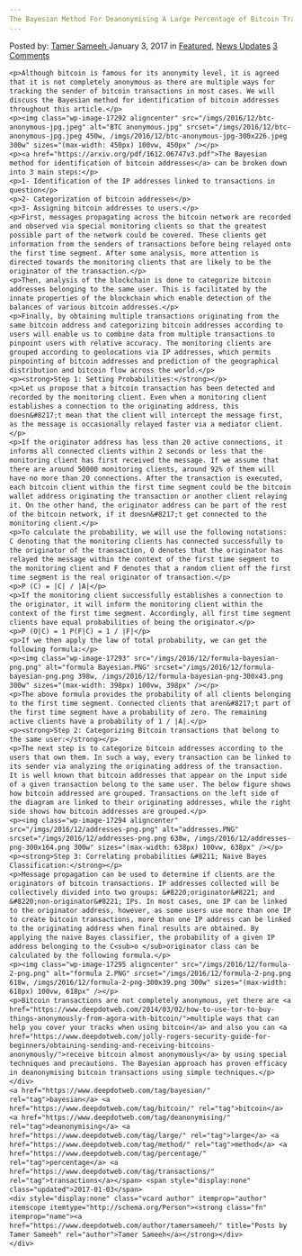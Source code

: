 ```yaml
---
The Bayesian Method For Deanonymising A Large Percentage of Bitcoin Transactions
---
```

<article class="post-listing post-17288 post type-post status-publish format-standard has-post-thumbnail hentry  tag-bayesian tag-bitcoin tag-deanonymising tag-large tag-method tag-percentage tag-transactions">
    <div class="post-inner">
        <span>Posted by: <a href="https://www.deepdotweb.com/author/tamersameeh/" title="">Tamer Sameeh </a></span>
    <span>January 3, 2017</span>
    <span>in <a href="https://www.deepdotweb.com/category/deepdot-news/" rel="category tag">Featured</a>, <a href="https://www.deepdotweb.com/category/news-updates/" rel="category tag">News Updates</a></span>
    <span><a href="https://www.deepdotweb.com/2017/01/03/bayesian-method-deanonymising-large-percentage-bitcoin-transactions/#comments">3 Comments</a></span>
    </p>
    <div class="clear"></div>
    
    <p>Although bitcoin is famous for its anonymity level, it is agreed that it is not completely anonymous as there are multiple ways for tracking the sender of bitcoin transactions in most cases. We will discuss the Bayesian method for identification of bitcoin addresses throughout this article.</p>
    <p><img class="wp-image-17292 aligncenter" src="/imgs/2016/12/btc-anonymous-jpg.jpeg" alt="BTC anonymous.jpg" srcset="/imgs/2016/12/btc-anonymous-jpg.jpeg 450w, /imgs/2016/12/btc-anonymous-jpg-300x226.jpeg 300w" sizes="(max-width: 450px) 100vw, 450px" /></p>
    <p><a href="https://arxiv.org/pdf/1612.06747v3.pdf">The Bayesian method for identification of bitcoin addresses</a> can be broken down into 3 main steps:</p>
    <p>1- Identification of the IP addresses linked to transactions in question</p>
    <p>2- Categorization of bitcoin addresses</p>
    <p>3- Assigning bitcoin addresses to users.</p>
    <p>First, messages propagating across the bitcoin network are recorded and observed via special monitoring clients so that the greatest possible part of the network could be covered. These clients get information from the senders of transactions before being relayed onto the first time segment. After some analysis, more attention is directed towards the monitoring clients that are likely to be the originator of the transaction.</p>
    <p>Then, analysis of the blockchain is done to categorize bitcoin addresses belonging to the same user. This is facilitated by the innate properties of the blockchain which enable detection of the balances of various bitcoin addresses.</p>
    <p>Finally, by obtaining multiple transactions originating from the same bitcoin address and categorizing bitcoin addresses according to users will enable us to combine data from multiple transactions to pinpoint users with relative accuracy. The monitoring clients are grouped according to geolocations via IP addresses, which permits pinpointing of bitcoin addresses and prediction of the geographical distribution and bitcoin flow across the world.</p>
    <p><strong>Step 1: Setting Probabilities:</strong></p>
    <p>Let us propose that a bitcoin transaction has been detected and recorded by the monitoring client. Even when a monitoring client establishes a connection to the originating address, this doesn&#8217;t mean that the client will intercept the message first, as the message is occasionally relayed faster via a mediator client.</p>
    <p>If the originator address has less than 20 active connections, it informs all connected clients within 2 seconds or less that the monitoring client has first received the message. If we assume that there are around 50000 monitoring clients, around 92% of them will have no more than 20 connections. After the transaction is executed, each bitcoin client within the first time segment could be the bitcoin wallet address originating the transaction or another client relaying it. On the other hand, the originator address can be part of the rest of the bitcoin network, if it doesn&#8217;t get connected to the monitoring client.</p>
    <p>To calculate the probability, we will use the following notations: C denoting that the monitoring clients has connected successfully to the originator of the transaction, O denotes that the originator has relayed the message within the context of the first time segment to the monitoring client and F denotes that a random client off the first time segment is the real originator of transaction.</p>
    <p>P (C) = |C| / |A|</p>
    <p>If the monitoring client successfully establishes a connection to the originator, it will inform the monitoring client within the context of the first time segment. Accordingly, all first time segment clients have equal probabilities of being the originator.</p>
    <p>P (O|C) = 1 P(F|C) = 1 / |F|</p>
    <p>If we then apply the law of total probability, we can get the following formula:</p>
    <p><img class="wp-image-17293" src="/imgs/2016/12/formula-bayesian-png.png" alt="formula Bayesian.PNG" srcset="/imgs/2016/12/formula-bayesian-png.png 398w, /imgs/2016/12/formula-bayesian-png-300x43.png 300w" sizes="(max-width: 398px) 100vw, 398px" /></p>
    <p>The above formula provides the probability of all clients belonging to the first time segment. Connected clients that aren&#8217;t part of the first time segment have a probability of zero. The remaining active clients have a probability of 1 / |A|.</p>
    <p><strong>Step 2: Categorizing Bitcoin transactions that belong to the same user:</strong></p>
    <p>The next step is to categorize bitcoin addresses according to the users that own them. In such a way, every transaction can be linked to its sender via analyzing the originating address of the transaction. It is well known that bitcoin addresses that appear on the input side of a given transaction belong to the same user. The below figure shows how bitcoin addressed are grouped. Transactions on the left side of the diagram are linked to their originating addresses, while the right side shows how bitcoin addresses are grouped.</p>
    <p><img class="wp-image-17294 aligncenter" src="/imgs/2016/12/addresses-png.png" alt="addresses.PNG" srcset="/imgs/2016/12/addresses-png.png 638w, /imgs/2016/12/addresses-png-300x164.png 300w" sizes="(max-width: 638px) 100vw, 638px" /></p>
    <p><strong>Step 3: Correlating probabilities &#8211; Naive Bayes Classification:</strong></p>
    <p>Message propagation can be used to determine if clients are the originators of bitcoin transactions. IP addresses collected will be collectively divided into two groups: &#8220;originator&#8221; and &#8220;non-originator&#8221; IPs. In most cases, one IP can be linked to the originator address, however, as some users use more than one IP to create bitcoin transactions, more than one IP address can be linked to the originating address when final results are obtained. By applying the naive Bayes classifier, the probability of a given IP address belonging to the C<sub>o </sub>originator class can be calculated by the following formula.</p>
    <p><img class="wp-image-17295 aligncenter" src="/imgs/2016/12/formula-2-png.png" alt="formula 2.PNG" srcset="/imgs/2016/12/formula-2-png.png 618w, /imgs/2016/12/formula-2-png-300x39.png 300w" sizes="(max-width: 618px) 100vw, 618px" /></p>
    <p>Bitcoin transactions are not completely anonymous, yet there are <a href="https://www.deepdotweb.com/2014/03/02/how-to-use-tor-to-buy-things-anonymously-from-agora-with-bitcoin/">multiple ways that can help you cover your tracks when using bitcoin</a> and also you can <a href="https://www.deepdotweb.com/jolly-rogers-security-guide-for-beginners/obtaining-sending-and-receiving-bitcoins-anonymously/">receive bitcoin almost anonymously</a> by using special techniques and precautions. The Bayesian approach has proven efficacy in deanonymising bitcoin transactions using simple techniques.</p>
    </div>
    <a href="https://www.deepdotweb.com/tag/bayesian/" rel="tag">bayesian</a> <a href="https://www.deepdotweb.com/tag/bitcoin/" rel="tag">bitcoin</a> <a href="https://www.deepdotweb.com/tag/deanonymising/" rel="tag">deanonymising</a> <a href="https://www.deepdotweb.com/tag/large/" rel="tag">large</a> <a href="https://www.deepdotweb.com/tag/method/" rel="tag">method</a> <a href="https://www.deepdotweb.com/tag/percentage/" rel="tag">percentage</a> <a href="https://www.deepdotweb.com/tag/transactions/" rel="tag">transactions</a></span> <span style="display:none" class="updated">2017-01-03</span>
    <div style="display:none" class="vcard author" itemprop="author" itemscope itemtype="http://schema.org/Person"><strong class="fn" itemprop="name"><a href="https://www.deepdotweb.com/author/tamersameeh/" title="Posts by Tamer Sameeh" rel="author">Tamer Sameeh</a></strong></div>
    </div>
</article>


